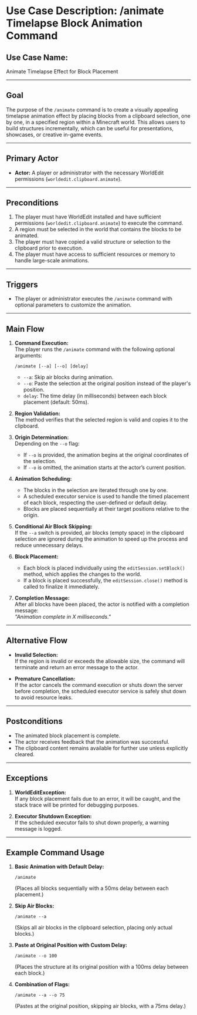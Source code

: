 
# Use Case Description: **/animate Timelapse Block Animation Command**

## **Use Case Name:**  
Animate Timelapse Effect for Block Placement

---

## **Goal**  
The purpose of the `/animate` command is to create a visually appealing timelapse animation effect by placing blocks from a clipboard selection, one by one, in a specified region within a Minecraft world. This allows users to build structures incrementally, which can be useful for presentations, showcases, or creative in-game events.

---

## **Primary Actor**  
- **Actor:** A player or administrator with the necessary WorldEdit permissions (`worldedit.clipboard.animate`).

---

## **Preconditions**  
1. The player must have WorldEdit installed and have sufficient permissions (`worldedit.clipboard.animate`) to execute the command.
2. A region must be selected in the world that contains the blocks to be animated.
3. The player must have copied a valid structure or selection to the clipboard prior to execution.
4. The player must have access to sufficient resources or memory to handle large-scale animations.

---

## **Triggers**  
- The player or administrator executes the `/animate` command with optional parameters to customize the animation.

---

## **Main Flow**  

1. **Command Execution:**  
   The player runs the `/animate` command with the following optional arguments:  
   ```
   /animate [--a] [--o] [delay]
   ```
   - `--a`: Skip air blocks during animation.  
   - `--o`: Paste the selection at the original position instead of the player's position.  
   - `delay`: The time delay (in milliseconds) between each block placement (default: 50ms).

2. **Region Validation:**  
   The method verifies that the selected region is valid and copies it to the clipboard.

3. **Origin Determination:**  
   Depending on the `--o` flag:  
   - If `--o` is provided, the animation begins at the original coordinates of the selection.  
   - If `--o` is omitted, the animation starts at the actor’s current position.

4. **Animation Scheduling:**  
   - The blocks in the selection are iterated through one by one.
   - A scheduled executor service is used to handle the timed placement of each block, respecting the user-defined or default delay.
   - Blocks are placed sequentially at their target positions relative to the origin.

5. **Conditional Air Block Skipping:**  
   If the `--a` switch is provided, air blocks (empty space) in the clipboard selection are ignored during the animation to speed up the process and reduce unnecessary delays.

6. **Block Placement:**  
   - Each block is placed individually using the `editSession.setBlock()` method, which applies the changes to the world.
   - If a block is placed successfully, the `editSession.close()` method is called to finalize it immediately.

7. **Completion Message:**  
   After all blocks have been placed, the actor is notified with a completion message:  
   *"Animation complete in X milliseconds."*

---

## **Alternative Flow**  

- **Invalid Selection:**  
  If the region is invalid or exceeds the allowable size, the command will terminate and return an error message to the actor.

- **Premature Cancellation:**  
  If the actor cancels the command execution or shuts down the server before completion, the scheduled executor service is safely shut down to avoid resource leaks.

---

## **Postconditions**  
- The animated block placement is complete.
- The actor receives feedback that the animation was successful.
- The clipboard content remains available for further use unless explicitly cleared.

---

## **Exceptions**  
1. **WorldEditException:**  
   If any block placement fails due to an error, it will be caught, and the stack trace will be printed for debugging purposes.

2. **Executor Shutdown Exception:**  
   If the scheduled executor fails to shut down properly, a warning message is logged.

---

## **Example Command Usage**  

1. **Basic Animation with Default Delay:**  
   ```
   /animate
   ```
   (Places all blocks sequentially with a 50ms delay between each placement.)

2. **Skip Air Blocks:**  
   ```
   /animate --a
   ```
   (Skips all air blocks in the clipboard selection, placing only actual blocks.)

3. **Paste at Original Position with Custom Delay:**  
   ```
   /animate --o 100
   ```
   (Places the structure at its original position with a 100ms delay between each block.)

4. **Combination of Flags:**  
   ```
   /animate --a --o 75
   ```
   (Pastes at the original position, skipping air blocks, with a 75ms delay.)
